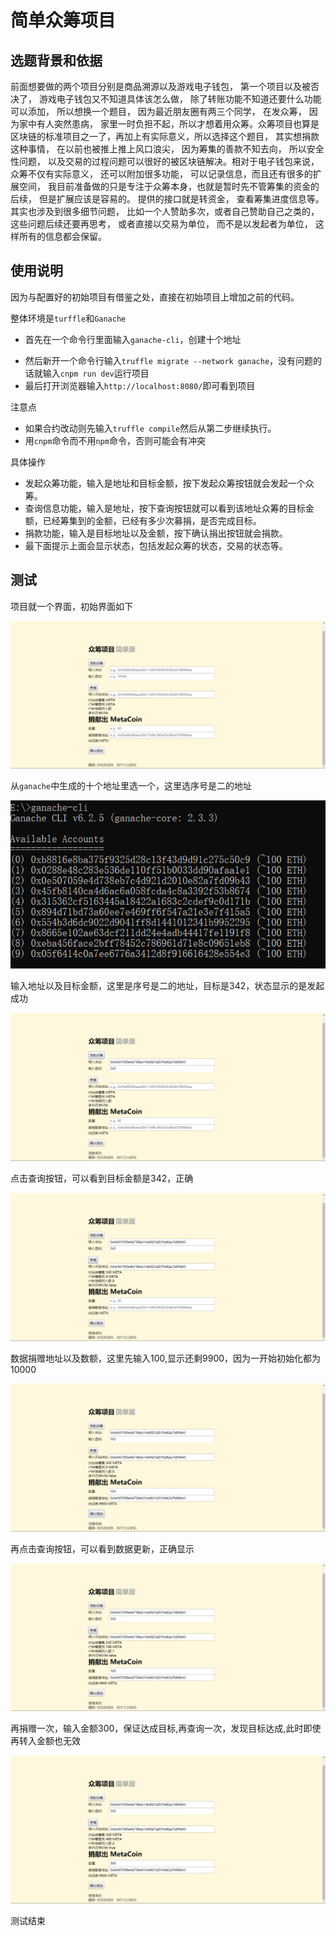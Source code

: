 # 简单众筹项目
## 选题背景和依据
前面想要做的两个项目分别是商品溯源以及游戏电子钱包， 第一个项目以及被否决了， 游戏电子钱包又不知道具体该怎么做， 除了转账功能不知道还要什么功能可以添加， 所以想换一个题目， 因为最近朋友圈有两三个同学， 在发众筹， 因为家中有人突然患病， 家里一时负担不起，所以才想着用众筹。众筹项目也算是区块链的标准项目之一了，再加上有实际意义，所以选择这个题目， 其实想捐款这种事情， 在以前也被推上推上风口浪尖， 因为筹集的善款不知去向， 所以安全性问题， 以及交易的过程问题可以很好的被区块链解决。相对于电子钱包来说， 众筹不仅有实际意义， 还可以附加很多功能， 可以记录信息，而且还有很多的扩展空间， 我目前准备做的只是专注于众筹本身，也就是暂时先不管筹集的资金的后续， 但是扩展应该是容易的。 提供的接口就是转资金， 查看筹集进度信息等。 其实也涉及到很多细节问题， 比如一个人赞助多次，或者自己赞助自己之类的， 这些问题后续还要再思考， 或者直接以交易为单位， 而不是以发起者为单位， 这样所有的信息都会保留。
## 使用说明
因为与配置好的初始项目有借鉴之处，直接在初始项目上增加之前的代码。

整体环境是```turffle```和```Ganache```
- 首先在一个命令行里面输入```ganache-cli```，创建十个地址

<!-- ![整体图片](pic/2.png) -->

- 然后新开一个命令行输入```truffle migrate --network ganache```，没有问题的话就输入```cnpm run dev```运行项目
- 最后打开浏览器输入```http://localhost:8080/```即可看到项目

<!-- ![运行结果](pic/8.png) -->

注意点
- 如果合约改动则先输入```truffle compile```然后从第二步继续执行。
- 用```cnpm```命令而不用```npm```命令，否则可能会有冲突

具体操作
- 发起众筹功能，输入是地址和目标金额，按下发起众筹按钮就会发起一个众筹。
- 查询信息功能，输入是地址，按下查询按钮就可以看到该地址众筹的目标金额，已经筹集到的金额，已经有多少次募捐，是否完成目标。
- 捐款功能，输入是目标地址以及金额，按下确认捐出按钮就会捐款。
- 最下面提示上面会显示状态，包括发起众筹的状态，交易的状态等。
## 测试

项目就一个界面，初始界面如下

![整体图片](pic/1.png)

从```ganache```中生成的十个地址里选一个，这里选序号是二的地址

![全部地址](pic/2.png)

输入地址以及目标金额，这里是序号是二的地址，目标是342，状态显示的是发起成功

![发起募捐](pic/3.png)

点击查询按钮，可以看到目标金额是342，正确

![查询结果](pic/4.png)

数据捐赠地址以及数额，这里先输入100,显示还剩9900，因为一开始初始化都为10000

![捐赠结果](pic/5.png)

再点击查询按钮，可以看到数据更新，正确显示

![查询结果](pic/6.png)

再捐赠一次，输入金额300，保证达成目标,再查询一次，发现目标达成,此时即使再转入金额也无效

![查询结果](pic/7.png)

测试结束